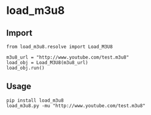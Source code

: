 # load_m3u8

## Import
```
from load_m3u8.resolve import Load_M3U8

m3u8_url = "http://www.youtube.com/test.m3u8"
load_obj = Load_M3U8(m3u8_url)
load_obj.run()
```

## Usage
```
pip install load_m3u8
load_m3u8.py -mu "http://www.youtube.com/test.m3u8"
```